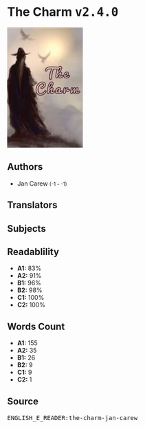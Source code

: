 # The Charm <kbd>v2.4.0</kbd>

![](./cover.medium.jpg "")

## Authors


 - Jan Carew <small>(-1 - -1)</small>

## Translators



## Subjects



## Readablility


 - **A1:** 83%
 - **A2:** 91%
 - **B1:** 96%
 - **B2:** 98%
 - **C1:** 100%
 - **C2:** 100%

## Words Count


 - **A1:** 155
 - **A2:** 35
 - **B1:** 26
 - **B2:** 9
 - **C1:** 9
 - **C2:** 1

## Source


<kbd>ENGLISH_E_READER:the-charm-jan-carew</kbd>
